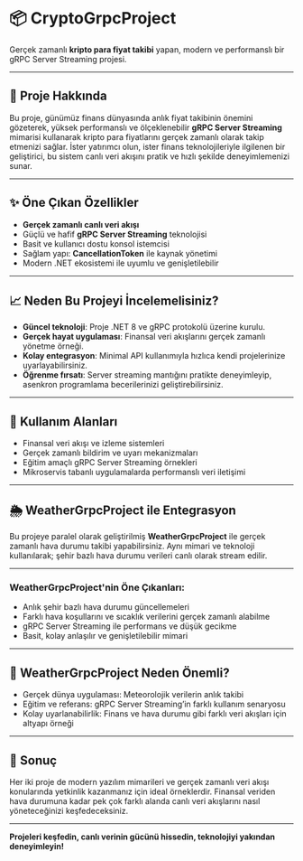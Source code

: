 # 📦 CryptoGrpcProject

Gerçek zamanlı **kripto para fiyat takibi** yapan, modern ve performanslı bir gRPC Server Streaming projesi.

---

## 🚀 Proje Hakkında

Bu proje, günümüz finans dünyasında anlık fiyat takibinin önemini gözeterek, yüksek performanslı ve ölçeklenebilir **gRPC Server Streaming** mimarisi kullanarak kripto para fiyatlarını gerçek zamanlı olarak takip etmenizi sağlar. İster yatırımcı olun, ister finans teknolojileriyle ilgilenen bir geliştirici, bu sistem canlı veri akışını pratik ve hızlı şekilde deneyimlemenizi sunar.

---

## ✨ Öne Çıkan Özellikler

- **Gerçek zamanlı canlı veri akışı**  
- Güçlü ve hafif **gRPC Server Streaming** teknolojisi  
- Basit ve kullanıcı dostu konsol istemcisi  
- Sağlam yapı: **CancellationToken** ile kaynak yönetimi  
- Modern .NET ekosistemi ile uyumlu ve genişletilebilir  

---

## 📈 Neden Bu Projeyi İncelemelisiniz?

- **Güncel teknoloji**: Proje .NET 8 ve gRPC protokolü üzerine kurulu.  
- **Gerçek hayat uygulaması**: Finansal veri akışlarını gerçek zamanlı yönetme örneği.  
- **Kolay entegrasyon**: Minimal API kullanımıyla hızlıca kendi projelerinize uyarlayabilirsiniz.  
- **Öğrenme fırsatı**: Server streaming mantığını pratikte deneyimleyip, asenkron programlama becerilerinizi geliştirebilirsiniz.  

---

## 💼 Kullanım Alanları

- Finansal veri akışı ve izleme sistemleri  
- Gerçek zamanlı bildirim ve uyarı mekanizmaları  
- Eğitim amaçlı gRPC Server Streaming örnekleri  
- Mikroservis tabanlı uygulamalarda performanslı veri iletişimi  

---

## 🌦️ WeatherGrpcProject ile Entegrasyon

Bu projeye paralel olarak geliştirilmiş **WeatherGrpcProject** ile gerçek zamanlı hava durumu takibi yapabilirsiniz. Aynı mimari ve teknoloji kullanılarak; şehir bazlı hava durumu verileri canlı olarak stream edilir.

---

### WeatherGrpcProject'nin Öne Çıkanları:

- Anlık şehir bazlı hava durumu güncellemeleri  
- Farklı hava koşullarını ve sıcaklık verilerini gerçek zamanlı alabilme  
- gRPC Server Streaming ile performans ve düşük gecikme  
- Basit, kolay anlaşılır ve genişletilebilir mimari  

---

## 🔗 WeatherGrpcProject Neden Önemli?

- Gerçek dünya uygulaması: Meteorolojik verilerin anlık takibi  
- Eğitim ve referans: gRPC Server Streaming’in farklı kullanım senaryosu  
- Kolay uyarlanabilirlik: Finans ve hava durumu gibi farklı veri akışları için altyapı örneği  

---

## 🎯 Sonuç

Her iki proje de modern yazılım mimarileri ve gerçek zamanlı veri akışı konularında yetkinlik kazanmanız için ideal örneklerdir. Finansal veriden hava durumuna kadar pek çok farklı alanda canlı veri akışlarını nasıl yöneteceğinizi keşfedeceksiniz.

---

**Projeleri keşfedin, canlı verinin gücünü hissedin, teknolojiyi yakından deneyimleyin!**
